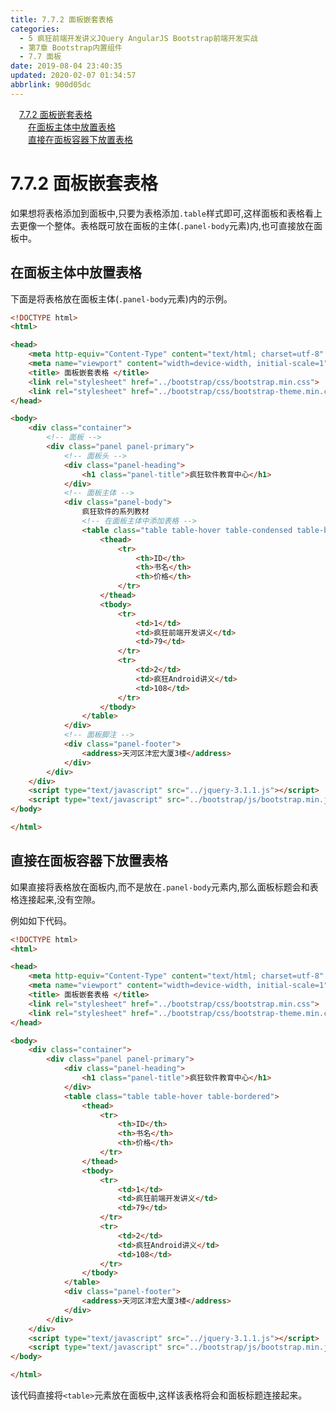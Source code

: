 ```yaml
---
title: 7.7.2 面板嵌套表格
categories: 
  - 5 疯狂前端开发讲义JQuery AngularJS Bootstrap前端开发实战
  - 第7章 Bootstrap内置组件
  - 7.7 面板
date: 2019-08-04 23:40:35
updated: 2020-02-07 01:34:57
abbrlink: 900d05dc
---
```

<div id='my_toc'><a href="/JavaReadingNotes/900d05dc/#7-7-2-面板嵌套表格" class="header_1">7.7.2 面板嵌套表格</a>&nbsp;<br><a href="/JavaReadingNotes/900d05dc/#在面板主体中放置表格" class="header_2">在面板主体中放置表格</a>&nbsp;<br><a href="/JavaReadingNotes/900d05dc/#直接在面板容器下放置表格" class="header_2">直接在面板容器下放置表格</a>&nbsp;<br></div>
<style>.header_1{margin-left: 1em;}.header_2{margin-left: 2em;}.header_3{margin-left: 3em;}.header_4{margin-left: 4em;}.header_5{margin-left: 5em;}.header_6{margin-left: 6em;}</style>
<!--more-->
<script>if (navigator.platform.search('arm')==-1){document.getElementById('my_toc').style.display = 'none';}var e,p = document.getElementsByTagName('p');while (p.length>0) {e = p[0];e.parentElement.removeChild(e);}</script>

<!--end-->
<!--SSTStart-->
# 7.7.2 面板嵌套表格 #
如果想将表格添加到面板中,只要为表格添加`.table`样式即可,这样面板和表格看上去更像一个整体。表格既可放在面板的主体(`.panel-body`元素)内,也可直接放在面板中。
<!--SSTStop-->
## 在面板主体中放置表格 ##
下面是将表格放在面板主体(`.panel-body`元素)内的示例。
```html
<!DOCTYPE html>
<html>

<head>
    <meta http-equiv="Content-Type" content="text/html; charset=utf-8" />
    <meta name="viewport" content="width=device-width, initial-scale=1">
    <title> 面板嵌套表格 </title>
    <link rel="stylesheet" href="../bootstrap/css/bootstrap.min.css">
    <link rel="stylesheet" href="../bootstrap/css/bootstrap-theme.min.css">
</head>

<body>
    <div class="container">
        <!-- 面板 -->
        <div class="panel panel-primary">
            <!-- 面板头 -->
            <div class="panel-heading">
                <h1 class="panel-title">疯狂软件教育中心</h1>
            </div>
            <!-- 面板主体 -->
            <div class="panel-body">
                疯狂软件的系列教材
                <!-- 在面板主体中添加表格 -->
                <table class="table table-hover table-condensed table-bordered">
                    <thead>
                        <tr>
                            <th>ID</th>
                            <th>书名</th>
                            <th>价格</th>
                        </tr>
                    </thead>
                    <tbody>
                        <tr>
                            <td>1</td>
                            <td>疯狂前端开发讲义</td>
                            <td>79</td>
                        </tr>
                        <tr>
                            <td>2</td>
                            <td>疯狂Android讲义</td>
                            <td>108</td>
                        </tr>
                    </tbody>
                </table>
            </div>
            <!-- 面板脚注 -->
            <div class="panel-footer">
                <address>天河区沣宏大厦3楼</address>
            </div>
        </div>
    </div>
    <script type="text/javascript" src="../jquery-3.1.1.js"></script>
    <script type="text/javascript" src="../bootstrap/js/bootstrap.min.js"></script>
</body>

</html>
```
## 直接在面板容器下放置表格 ##
<!--SSTStart-->
如果直接将表格放在面板内,而不是放在`.panel-body`元素内,那么面板标题会和表格连接起来,没有空隙。
<!--SSTStop-->
例如如下代码。
```html
<!DOCTYPE html>
<html>

<head>
    <meta http-equiv="Content-Type" content="text/html; charset=utf-8" />
    <meta name="viewport" content="width=device-width, initial-scale=1">
    <title> 面板嵌套表格 </title>
    <link rel="stylesheet" href="../bootstrap/css/bootstrap.min.css">
    <link rel="stylesheet" href="../bootstrap/css/bootstrap-theme.min.css">
</head>

<body>
    <div class="container">
        <div class="panel panel-primary">
            <div class="panel-heading">
                <h1 class="panel-title">疯狂软件教育中心</h1>
            </div>
            <table class="table table-hover table-bordered">
                <thead>
                    <tr>
                        <th>ID</th>
                        <th>书名</th>
                        <th>价格</th>
                    </tr>
                </thead>
                <tbody>
                    <tr>
                        <td>1</td>
                        <td>疯狂前端开发讲义</td>
                        <td>79</td>
                    </tr>
                    <tr>
                        <td>2</td>
                        <td>疯狂Android讲义</td>
                        <td>108</td>
                    </tr>
                </tbody>
            </table>
            <div class="panel-footer">
                <address>天河区沣宏大厦3楼</address>
            </div>
        </div>
    </div>
    <script type="text/javascript" src="../jquery-3.1.1.js"></script>
    <script type="text/javascript" src="../bootstrap/js/bootstrap.min.js"></script>
</body>

</html>
```
该代码直接将`<table>`元素放在面板中,这样该表格将会和面板标题连接起来。
